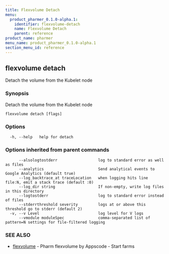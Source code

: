```yaml
---
title: Flexvolume Detach
menu:
  product_pharmer_0.1.0-alpha.1:
    identifier: flexvolume-detach
    name: Flexvolume Detach
    parent: reference
product_name: pharmer
menu_name: product_pharmer_0.1.0-alpha.1
section_menu_id: reference
---
```

## flexvolume detach

Detach the volume from the Kubelet node

### Synopsis

Detach the volume from the Kubelet node

```
flexvolume detach [flags]
```

### Options

```
  -h, --help   help for detach
```

### Options inherited from parent commands

```
      --alsologtostderr                  log to standard error as well as files
      --analytics                        Send analytical events to Google Analytics (default true)
      --log_backtrace_at traceLocation   when logging hits line file:N, emit a stack trace (default :0)
      --log_dir string                   If non-empty, write log files in this directory
      --logtostderr                      log to standard error instead of files
      --stderrthreshold severity         logs at or above this threshold go to stderr (default 2)
  -v, --v Level                          log level for V logs
      --vmodule moduleSpec               comma-separated list of pattern=N settings for file-filtered logging
```

### SEE ALSO

* [flexvolume](/docs/reference/flexvolume.md)	 - Pharm flexvolume by Appscode - Start farms

